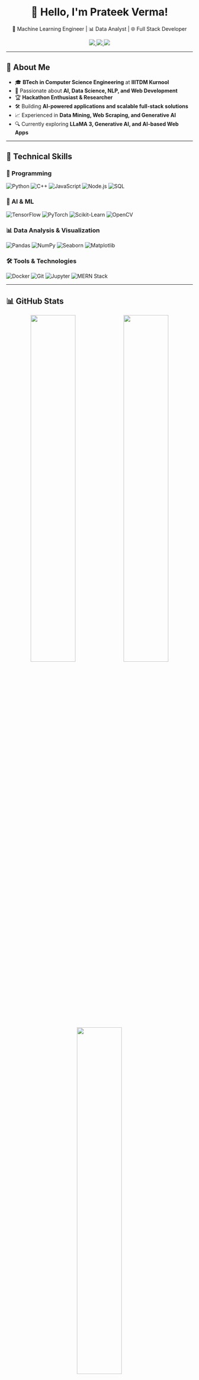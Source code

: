 <h1 align="center"> 👋 Hello, I'm Prateek Verma! </h1>
<!-- <p align="center">
  <img src="https://komarev.com/ghpvc/?username=prateekverma145&color=blueviolet&style=flat-square" />
</p> -->
<p align="center">
  🤖 Machine Learning Engineer | 📊 Data Analyst | 🌐 Full Stack Developer  
</p>

<p align="center">
  <a href="https://www.linkedin.com/in/prateek-verma-2a202b287">
    <img src="https://img.shields.io/badge/LinkedIn-Prateek%20Verma-blue?style=flat&logo=linkedin" />
  </a>
  <a href="https://prateekverma145.github.io/portfolio.io/">
    <img src="https://img.shields.io/badge/Portfolio-Visit-blueviolet?style=flat&logo=google-chrome" />
  </a>
  <a href="mailto:verma.lko.prateek03@gmail.com">
    <img src="https://img.shields.io/badge/Email-Contact%20Me-ff69b4?style=flat&logo=gmail" />
  </a>
</p>

---

## 🚀 About Me  

- 🎓 **BTech in Computer Science Engineering** at **IIITDM Kurnool**  
- 🔬 Passionate about **AI, Data Science, NLP, and Web Development**  
- 🏆 **Hackathon Enthusiast & Researcher**  
- 🛠️ Building **AI-powered applications and scalable full-stack solutions**  
- 📈 Experienced in **Data Mining, Web Scraping, and Generative AI**  
- 🔍 Currently exploring **LLaMA 3, Generative AI, and AI-based Web Apps**  

---

## 💼 Technical Skills  

### **🚀 Programming**  
![Python](https://img.shields.io/badge/-Python-3776AB?style=flat-square&logo=python&logoColor=white)
![C++](https://img.shields.io/badge/-C++-00599C?style=flat-square&logo=c%2B%2B&logoColor=white)
![JavaScript](https://img.shields.io/badge/-JavaScript-F7DF1E?style=flat-square&logo=javascript&logoColor=black)
![Node.js](https://img.shields.io/badge/-Node.js-339933?style=flat-square&logo=node.js&logoColor=white)
![SQL](https://img.shields.io/badge/-SQL-4479A1?style=flat-square&logo=MySQL&logoColor=white)

### **🤖 AI & ML**  
![TensorFlow](https://img.shields.io/badge/-TensorFlow-FF6F00?style=flat-square&logo=tensorflow&logoColor=white)
![PyTorch](https://img.shields.io/badge/-PyTorch-EE4C2C?style=flat-square&logo=pytorch&logoColor=white)
![Scikit-Learn](https://img.shields.io/badge/-Scikit%20Learn-F7931E?style=flat-square&logo=scikitlearn&logoColor=white)
![OpenCV](https://img.shields.io/badge/-OpenCV-5C3EE8?style=flat-square&logo=opencv&logoColor=white)

### **📊 Data Analysis & Visualization**  
![Pandas](https://img.shields.io/badge/-Pandas-150458?style=flat-square&logo=pandas&logoColor=white)
![NumPy](https://img.shields.io/badge/-NumPy-013243?style=flat-square&logo=numpy&logoColor=white)
![Seaborn](https://img.shields.io/badge/-Seaborn-007FFF?style=flat-square)
![Matplotlib](https://img.shields.io/badge/-Matplotlib-11557C?style=flat-square)

### **🛠 Tools & Technologies**  
![Docker](https://img.shields.io/badge/-Docker-2496ED?style=flat-square&logo=docker&logoColor=white)
![Git](https://img.shields.io/badge/-Git-F05032?style=flat-square&logo=git&logoColor=white)
![Jupyter](https://img.shields.io/badge/-Jupyter-F37626?style=flat-square&logo=jupyter&logoColor=white)
![MERN Stack](https://img.shields.io/badge/-MERN-ffffff?style=flat-square&logo=mongodb&logoColor=black)

---

## 📊 GitHub Stats  

<p align="center">
  <img src="https://github-readme-streak-stats.herokuapp.com/?user=prateekverma145&theme=radical&hide_border=true" width="49%" />
  <img src="https://github-readme-stats.vercel.app/api?username=prateekverma145&show_icons=true&theme=radical&hide_border=true" width="49%" />
</p>

<p align="center">
  <img src="https://github-readme-stats.vercel.app/api/top-langs/?username=prateekverma145&layout=compact&theme=radical&hide_border=true" width="49%" />
</p>

<p align="center">
  <img src="https://github-profile-summary-cards.vercel.app/api/cards/profile-details?username=prateekverma145&theme=radical" width="99%" />
</p>

---

## 🚀 Recent Projects  

🔹 **[NGO Management Website](https://github.com/prateekverma145/ngo-management)** - AI-driven platform for NGOs to manage volunteers, opportunities, and donations.  
🔹 **[E-commerce Chrome Extension](https://github.com/prateekverma145/E-commerceAI-chrome-extension)** - AI-powered extension for product Q&A on e-commerce sites using BERT.  
🔹 **[AI-based News Scraper](https://github.com/prateekverma145/SmartScrapAI)** - Automated web scraping and categorization of news articles using AI.  
🔹 **[Whatsapp Chat Analyzer](https://github.com/prateekverma145/whatsapp_chat_analyzer)** - Chat analysis project based on NLP.  

📌 **More projects:** [Check my repositories](https://github.com/prateekverma145?tab=repositories)!  

---

## 🏆 Achievements  

🏅 **Hackathon Finalist** - Built AI models for text extraction from images  
📜 **Published Research on OCR & NLP** for document processing  
🚀 **Developed AI-powered web solutions** for E-commerce and NGOs  
🔍 **Built scalable AI & Web applications** using **MERN + AI**  

---

## 📫 Connect with Me  

<p align="center">
  <a href="https://www.linkedin.com/in/prateek-verma-2a202b287">
    <img src="https://img.shields.io/badge/LinkedIn-Prateek%20Verma-blue?style=flat&logo=linkedin" />
  </a>
  <a href="https://prateekverma145.github.io/portfolio.io/">
    <img src="https://img.shields.io/badge/Portfolio-Visit-blueviolet?style=flat&logo=google-chrome" />
  </a>
  <a href="mailto:verma.lko.prateek03@gmail.com">
    <img src="https://img.shields.io/badge/Email-Contact%20Me-ff69b4?style=flat&logo=gmail" />
  </a>
</p>

---

## 🎯 Fun Facts  

🎮 **Competitive Programmer & Algorithm Enthusiast**  
🛠 **Loves building AI-powered Web Apps**  
📚 **Passionate about AI Research & Open Source Contributions**  

⭐ **If you like my work, give a star to my projects!**  

<p align="center">
  <img src="https://github-readme-activity-graph.vercel.app/graph?username=prateekverma145&theme=radical&hide_border=true" width="99%" />
</p>
